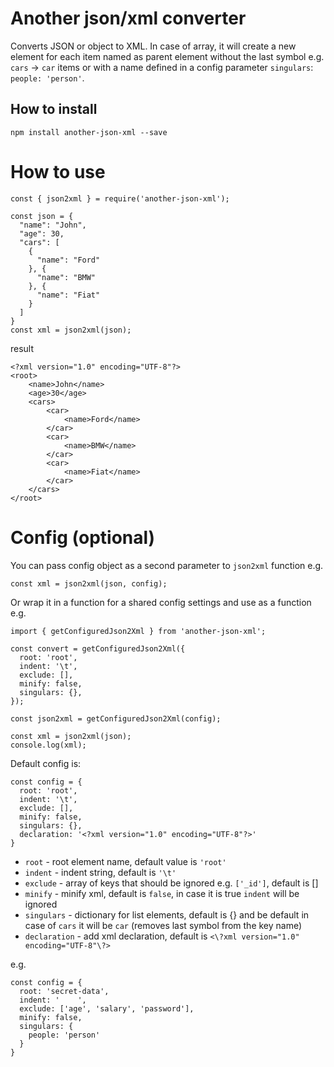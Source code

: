 # Another json/xml converter

Converts JSON or object to XML. In case of array, it will create a new element for each item named as parent element without the last symbol e.g. `cars` -> `car` items  or with a name defined in a config parameter `singulars`: `people: 'person'`.

## How to install
```
npm install another-json-xml --save
```

# How to use
```
const { json2xml } = require('another-json-xml');

const json = {
  "name": "John",
  "age": 30,
  "cars": [
    {
      "name": "Ford"
    }, {
      "name": "BMW"
    }, {
      "name": "Fiat"
    }
  ]
}
const xml = json2xml(json);
```

result

```
<?xml version="1.0" encoding="UTF-8"?>
<root>
	<name>John</name>
	<age>30</age>
	<cars>
		<car>
			<name>Ford</name>
		</car>
		<car>
			<name>BMW</name>
		</car>
		<car>
			<name>Fiat</name>
		</car>
	</cars>
</root>
```

# Config (optional)

You can pass config object as a second parameter to `json2xml` function e.g.
```
const xml = json2xml(json, config);
```

Or wrap it in a function for a shared config settings and use as a function e.g.
```
import { getConfiguredJson2Xml } from 'another-json-xml';

const convert = getConfiguredJson2Xml({
  root: 'root',
  indent: '\t',
  exclude: [],
  minify: false,
  singulars: {},
});

const json2xml = getConfiguredJson2Xml(config);

const xml = json2xml(json);
console.log(xml);
```

Default config is:

```
const config = {
  root: 'root',
  indent: '\t',
  exclude: [],
  minify: false,
  singulars: {},
  declaration: '<?xml version="1.0" encoding="UTF-8"?>'
}
```

- `root` - root element name, default value is `'root'`
- `indent` - indent string, default is `'\t'`
- `exclude` - array of keys that should be ignored e.g. `['_id']`, default is []
- `minify` - minify xml, default is `false`, in case it is true `indent` will be ignored
- `singulars` - dictionary for list elements, default is {} and be default in case of `cars` it will be `car` (removes last symbol from the key name)
- `declaration` - add xml declaration, default is `<\?xml version="1.0" encoding="UTF-8"\?>`

e.g.

```
const config = {
  root: 'secret-data',
  indent: '    ',
  exclude: ['age', 'salary', 'password'],
  minify: false,
  singulars: {
    people: 'person'
  }
}